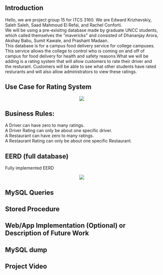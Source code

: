 ## Introduction
Hello, we are project group 15 for ITCS 3160. We are Edward Krizhevskiy, Saleh Saleh, Saad Mahmoud El Refai, and Rachel Conforti. <br>
We will be using a pre-exisitng database made by graduate UNCC students, which called themselves the "mavericks" and consisted of 
Dhananjay Arora, Akshay Babu, Sumit Kawale, and Prashant Madaan. <br>
This database is for a campus food delivery service for college campuses. This service allows the college to control who is coming on and off of campus for food delivery for health and safety reasons.What we will be adding is a rating
system that will allow customers to rate their driver and the resturant. Customers will be able to see what other students have rated resturants and will also allow administrators to view these ratings.  

## Use Case for Rating System
<center><img src="/imgs/UseCase.png"></center>

## Business Rules:
A Driver can have zero to many ratings.<br>
A Driver Rating can only be about one specific driver.<br>
A Restaurant can have zero to many ratings.<br>
A Restaurant Rating can only be about one specific Restaurant.<br>

## EERD (full database)
Fully implemented EERD<br>
<center><img src="/imgs/EERD.png"></center>

## MySQL Queries

## Stored Procedure

## Web/App Implementation (Optional) or Description of Future Work

## MySQL dump

## Project Video